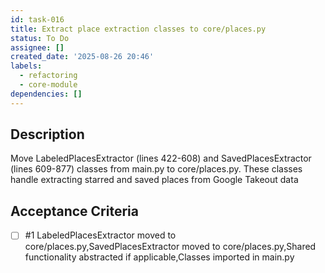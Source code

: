 ```yaml
---
id: task-016
title: Extract place extraction classes to core/places.py
status: To Do
assignee: []
created_date: '2025-08-26 20:46'
labels:
  - refactoring
  - core-module
dependencies: []
---
```


## Description

Move LabeledPlacesExtractor (lines 422-608) and SavedPlacesExtractor (lines 609-877) classes from main.py to core/places.py. These classes handle extracting starred and saved places from Google Takeout data

## Acceptance Criteria
<!-- AC:BEGIN -->
- [ ] #1 LabeledPlacesExtractor moved to core/places.py,SavedPlacesExtractor moved to core/places.py,Shared functionality abstracted if applicable,Classes imported in main.py
<!-- AC:END -->

